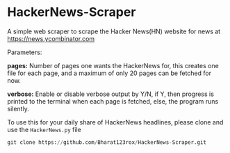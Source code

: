 # HackerNews-Scraper
A simple web scraper to scrape the Hacker News(HN) website for news at https://news.ycombinator.com

Parameters:

**pages:** Number of pages one wants the HackerNews for, this creates one file for each page, and a maximum of only 20 pages can be fetched for now.

**verbose:** Enable or disable verbose output by Y/N, if Y, then progress is printed to the terminal when each page is fetched, 
else, the program runs silently.

To use this for your daily share of HackerNews headlines, please clone and use the `HackerNews.py` file
```python
git clone https://github.com/Bharat123rox/HackerNews-Scraper.git
```
